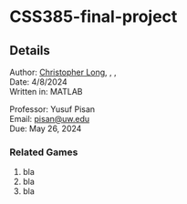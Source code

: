 # CSS385-final-project

## Details
Author: [Christopher Long](https://www.linkedin.com/in/christopher--long/), , , <br>
Date: 4/8/2024<br>
Written in: MATLAB<br>

Professor: Yusuf Pisan<br>
Email: pisan@uw.edu<br>
Due: May 26, 2024<br>

### Related Games
1. bla
2. bla
3. bla
